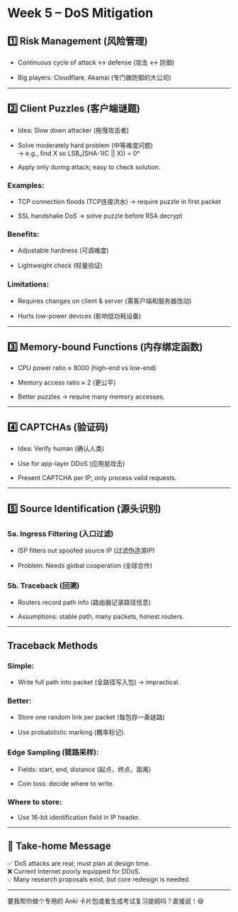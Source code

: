 # Week 5 – DoS Mitigation

## 1️⃣ Risk Management (风险管理)

- Continuous cycle of attack ↔ defense (攻击 ↔ 防御)
    
- Big players: Cloudflare, Akamai (专门做防御的大公司)
    

---

## 2️⃣ Client Puzzles (客户端谜题)

- Idea: Slow down attacker (拖慢攻击者)
    
- Solve moderately hard problem (中等难度问题)  
    → e.g., find X so LSBₙ(SHA-1(C || X)) = 0ⁿ
    
- Apply only during attack; easy to check solution.
    

### Examples:

- TCP connection floods (TCP连接洪水) → require puzzle in first packet
    
- SSL handshake DoS → solve puzzle before RSA decrypt
    

### Benefits:

- Adjustable hardness (可调难度)
    
- Lightweight check (轻量验证)
    

### Limitations:

- Requires changes on client & server (需客户端和服务器改动)
    
- Hurts low-power devices (影响低功耗设备)
    

---

## 3️⃣ Memory-bound Functions (内存绑定函数)

- CPU power ratio ≈ 8000 (high-end vs low-end)
    
- Memory access ratio ≈ 2 (更公平)
    
- Better puzzles → require many memory accesses.
    

---

## 4️⃣ CAPTCHAs (验证码)

- Idea: Verify human (确认人类)
    
- Use for app-layer DDoS (应用层攻击)
    
- Present CAPTCHA per IP; only process valid requests.
    

---

## 5️⃣ Source Identification (源头识别)

### 5a. Ingress Filtering (入口过滤)

- ISP filters out spoofed source IP (过滤伪造源IP)
    
- Problem: Needs global cooperation (全球合作)
    

### 5b. Traceback (回溯)

- Routers record path info (路由器记录路径信息)
    
- Assumptions: stable path, many packets, honest routers.
    

---

## Traceback Methods

### Simple:

- Write full path into packet (全路径写入包) → impractical.
    

### Better:

- Store one random link per packet (每包存一条链路)
    
- Use probabilistic marking (概率标记).
    

### Edge Sampling (链路采样):

- Fields: start, end, distance (起点，终点，距离)
    
- Coin toss: decide where to write.
    

### Where to store:

- Use 16-bit identification field in IP header.
    

---

## 📢 Take-home Message

✅ DoS attacks are real; must plan at design time.  
❌ Current Internet poorly equipped for DDoS.  
💡 Many research proposals exist, but core redesign is needed.

---

要我帮你做个专用的 Anki 卡片包或者生成考试复习提纲吗？直接说！😄